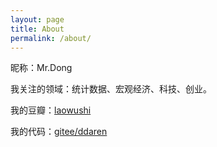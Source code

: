 ```yaml
---
layout: page
title: About
permalink: /about/
---
```


昵称：Mr.Dong

我关注的领域：统计数据、宏观经济、科技、创业。

我的豆瓣：[laowushi](https://www.douban.com/people/laowushi/)

我的代码：[gitee/ddaren](https://gitee.com/ddaren)
